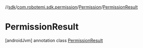 //[sdk](../../../../index.md)/[com.robotemi.sdk.permission](../../index.md)/[Permission](../index.md)/[PermissionResult](index.md)



# PermissionResult  
 [androidJvm] annotation class [PermissionResult](index.md)   

